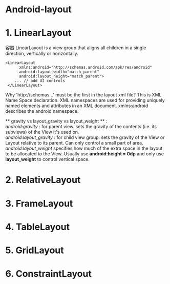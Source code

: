 # Android-layout

# 1. LinearLayout
容器
LinearLayout is a view group that aligns all children in a single direction, vertically or horizontally.

```
<LinearLayout
      xmlns:android="http://schemas.android.com/apk/res/android"
      android:layout_width="match_parent"
      android:layout_height="match_parent">
    ... // add UI controls
 </LinearLayout>
```

Why 'http://schemas...' must be the first in the layout xml file?
This is XML Name Space declaration. XML namespaces are used for providing uniquely named elements and attributes in an XML document. xmlns:android describes the android namespace.  

** gravity vs layout_gravity vs layout_weight ** :  
*android:gravity* : for parent view. sets the gravity of the contents (i.e. its subviews) of the View it's used on.  
*android:layout_gravity* : for child view group. sets the gravity of the View or Layout relative to its parent. Can only control a small part of area.  
*android:layout_weight* specifies how much of the extra space in the layout to be allocated to the View. Usually use **android:height = 0dp** and only use **layout_weight** to control vertical space.

# 2. RelativeLayout


# 3. FrameLayout


# 4. TableLayout


# 5. GridLayout



# 6. ConstraintLayout
